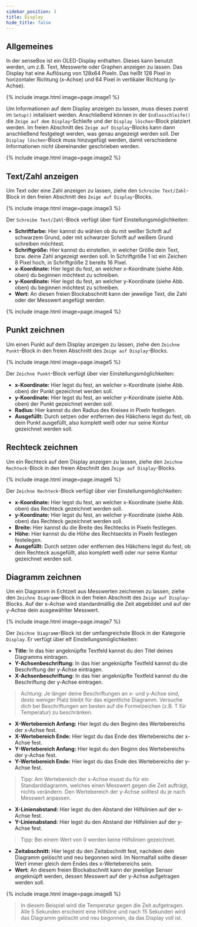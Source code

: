 ```yaml
---
sidebar_position: 3
title: Display
hide_title: false
---
```

## Allgemeines
In der senseBox ist ein OLED-Display enthalten. Dieses kann benutzt werden, um z.B. Text, Messwerte oder Graphen anzeigen zu lassen.
Das Display hat eine Auflösung von 128x64 Pixeln. Das heißt 128 Pixel in horizontaler Richtung (x-Achse) und 64 Pixel in vertikaler Richtung (y-Achse).

{% include image.html image=page.image1 %}

Um Informationen auf dem Display anzeigen zu lassen, muss dieses zuerst im `Setup()` initalisiert werden. Anschließend können in der `Endlosschleife()` die `Zeige auf dem Display`-Schleife und der `Display löschen`-Block platziert werden. Im freien Abschnitt des `Zeige auf Display`-Blocks kann dann anschließend festgelegt werden, was genau angezeigt werden soll. Der `Display löschen`-Block muss hinzugefügt werden, damit verschiedene Informationen nicht übereinander geschrieben werden.

{% include image.html image=page.image2 %}

## Text/Zahl anzeigen
Um Text oder eine Zahl anzeigen zu lassen, ziehe den `Schreibe Text/Zahl`-Block in den freien Abschnitt des `Zeige auf Display`-Blocks.

{% include image.html image=page.image3 %}

Der `Schreibe Text/Zahl`-Block verfügt über fünf Einstellungsmöglichkeiten:
* **Schriftfarbe:** Hier kannst du wählen ob du mit weißer Schrift auf schwarzem Grund, oder mit schwarzer Schrift auf weißem Grund schreiben möchtest.
* **Schriftgröße:** Hier kannst du einstellen, in welcher Größe dein Text, bzw. deine Zahl angezeigt werden soll. In Schriftgröße 1 ist ein Zeichen 8 Pixel hoch, in Schriftgröße 2 bereits 16 Pixel.
* **x-Koordinate:** Hier legst du fest, an welcher x-Koordinate (siehe Abb. oben) du beginnen möchtest zu schreiben.
* **y-Koordinate:** Hier legst du fest, an welcher y-Koordinate (siehe Abb. oben) du beginnen möchtest zu schreiben.
* **Wert:** An diesen freien Blockabschnitt kann der jeweilige Text, die Zahl oder der Messwert angefügt werden.

{% include image.html image=page.image4 %}

## Punkt zeichnen
Um einen Punkt auf dem Display anzeigen zu lassen, ziehe den `Zeichne Punkt`-Block in den freien Abschnitt des `Zeige auf Display`-Blocks.

{% include image.html image=page.image5 %}

Der `Zeichne Punkt`-Block verfügt über vier Einstellungsmöglichkeiten:
* **x-Koordinate:** Hier legst du fest, an welcher x-Koordinate (siehe Abb. oben) der Punkt gezeichnet werden soll.
* **y-Koordinate:** Hier legst du fest, an welcher y-Koordinate (siehe Abb. oben) der Punkt gezeichnet werden soll.
* **Radius:**  Hier kannst du den Radius des Kreises in Pixeln festlegen.
* **Ausgefüllt:** Durch setzen oder entfernen des Häkchens legst du fest, ob dein Punkt ausgefüllt, also komplett weiß oder nur seine Kontur gezeichnet werden soll.

## Rechteck zeichnen
Um ein Rechteck auf dem Display anzeigen zu lassen, ziehe den `Zeichne Rechteck`-Block in den freien Abschnitt des `Zeige auf Display`-Blocks.

{% include image.html image=page.image6 %}

Der `Zeichne Rechteck`-Block verfügt über vier Einstellungsmöglichkeiten:
* **x-Koordinate:** Hier legst du fest, an welcher x-Koordinate (siehe Abb. oben) das Rechteck gezeichnet werden soll.
* **y-Koordinate:** Hier legst du fest, an welcher y-Koordinate (siehe Abb. oben) das Rechteck gezeichnet werden soll.
* **Breite:**  Hier kannst du die Breite des Rechtecks in Pixeln festlegen.
* **Höhe:**  Hier kannst du die Höhe des Rechtseckts in Pixeln festlegen festelegen.
* **Ausgefüllt:** Durch setzen oder entfernen des Häkchens legst du fest, ob dein Rechteck ausgefüllt, also komplett weiß oder nur seine Kontur gezeichnet werden soll.

## Diagramm zeichnen
Um ein Diagramm in Echtzeit aus Messwerten zeichenen zu lassen, ziehe den `Zeichne Diagramm`-Block in den freien Abschnitt des `Zeige auf Display`-Blocks. Auf der x-Achse wird standardmäßig die Zeit abgebildet und auf der y-Achse dein ausgewählter Messwert.

{% include image.html image=page.image7 %}

Der `Zeichne Diagramm`-Block ist der umfangreichste Block in der Kategorie `Display`. Er verfügt über elf Einstellungsmöglichkeiten:
* **Title:** In das hier angeknüpfte Textfeld kannst du den Titel deines Diagramms eintragen.
* **Y-Achsenbeschriftung:** In das hier angeknüpfte Textfeld kannst du die Beschriftung der y-Achse eintragen.
* **X-Achsenbeschriftung:** In das hier angeknüpfte Textfeld kannst du die Beschriftung der y-Achse eintragen.

> Achtung: Je länger deine Beschriftungen an x- und y-Achse sind, desto weniger Platz bleibt für das eigentliche Diagramm. Versuche dich bei Beschriftungen am besten auf die Formelzeichen (z.B. T für Temperatur) zu beschränken.

* **X-Wertebereich Anfang:**  Hier legst du den Beginn des Wertebereichs der x-Achse fest.
* **X-Wertebereich Ende:** Hier legst du das Ende des Wertebereichs der x-Achse fest.
* **Y-Wertebereich Anfang:** Hier legst du den Beginn des Wertebereichs der y-Achse fest.
* **Y-Wertebereich Ende:** Hier legst du das Ende des Wertebereichs der y-Achse fest.

> Tipp: Am Wertebereich der x-Achse musst du für ein Standarddiagramm, welches einen Messwert gegen die Zeit aufträgt, nichts verändern. Den Wertebereich der y-Achse solltest du je nach Messwert anpassen.

* **X-Linienabstand:** Hier legst du den Abstand der Hilfslinien auf der x-Achse fest.
* **Y-Linienabstand:** Hier legst du den Abstand der Hilfslinien auf der y-Achse fest.

> Tipp: Bei einem Wert von 0 werden keine Hilfslinien gezeichnet.

* **Zeitabschnitt:** Hier legst du den Zeitabschnitt fest, nachdem dein Diagramm gelöscht und neu begonnen wird. Im Normalfall sollte dieser Wert immer gleich dem Endes des x-Wertebereichs sein.
* **Wert:** An diesem freien Blockabschnitt kann der jeweilige Sensor angeknüpft werden, dessen Messwert auf der y-Achse aufgetragen werden soll.

{% include image.html image=page.image8 %}
> In diesem Beispiel wird die Temperatur gegen die Zeit aufgetragen. Alle 5 Sekunden erscheint eine Hilfsline und nach 15 Sekunden wird das Diagramm gelöscht und neu begonnen, da das Display voll ist.
